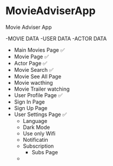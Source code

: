 # MovieAdviserApp
Movie Adviser App

-MOVIE DATA
-USER DATA
-ACTOR DATA

- Main Movies Page ✅
- Movie Page ✅
- Actor Page ✅
- Movie Search ✅
- Movie See All Page
- Movie wacthing
- Movie Trailer watching
- User Profile Page ✅
- Sign In Page
- Sign Up Page
- User Settings Page  ✅
  -   Language
  -   Dark Mode
  -   Use only Wifi
  -   Notificatin
  -   Subscription
      - Subs Page
  -   
